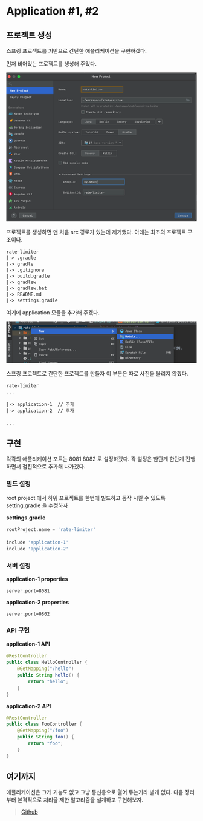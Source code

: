 # Application #1, #2

## 프로젝트 생성

스프링 프로젝트를 기반으로 간단한 애플리케이션을 구현하겠다.

먼저 비어있는 프로젝트를 생성해 주었다.

![](../public/application/rate-limiter-root-create.png)

프로젝트를 생성하면 맨 처음 src 경로가 있는데 제거했다.
아래는 최초의 프로젝트 구조이다.

```text
rate-limiter
|-> .gradle
|-> gradle
|-> .gitignore
|-> build.gradle
|-> gradlew
|-> gradlew.bat
|-> README.md
|-> settings.gradle  
```

여기에 application 모듈을 추가해 주겠다.

![img.png](../public/application/rate-limiter-create-module-application.png)

스프링 프로젝트로 간단한 프로젝트를 만들자 이 부분은 따로 사진을 올리지 않겠다.

```text
rate-limiter
...

|-> application-1  // 추가
|-> application-2  // 추가

...
```

## 구현

각각의 애플리케이션 포트는 8081 8082 로 설정하겠다.
각 설정은 한단계 한단계 진행하면서 점진적으로 추가해 나가겠다.
### 빌드 설정
root project 에서 하위 프로젝트를 한번에 빌드하고 동작 시킬 수 있도록 setting.gradle 을 수정하자

**settings.gradle**
```groovy
rootProject.name = 'rate-limiter'

include 'application-1'
include 'application-2'
```

### 서버 설정

**application-1 properties**

```properties
server.port=8081 
```

**application-2 properties**

```properties
server.port=0802 
```

### API 구현 

**application-1 API**
```java
@RestController
public class HelloController {
    @GetMapping("/hello")
    public String hello() {
        return "hello";
    }
}
```

**application-2 API**
```java
@RestController
public class FooController {
    @GetMapping("/foo")
    public String foo() {
        return "foo";
    }
}
```

## 여기까지 

애플리케이션은 크게 기능도 없고 그냥 통신용으로 열어 두는거라 별게 없다. 다음 정리부터 본격적으로 처리율 제한 알고리즘을 설계하고 구현해보자.

> [Github](https://github.com/coli-bear/rate-limiter)
